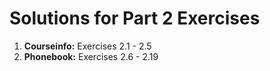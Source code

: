 # Solutions for Part 2 Exercises

1. **Courseinfo:** Exercises 2.1 - 2.5
2. **Phonebook:** Exercises 2.6 - 2.19

